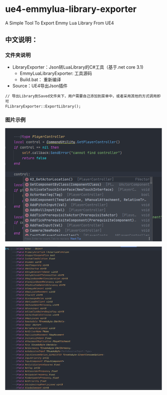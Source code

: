 # ue4-emmylua-library-exporter
A Simple Tool To Export Emmy Lua Library From UE4

## 中文说明：

### 文件夹说明
- LibraryExporter：Json转LuaLibrary的C#工具（基于.net core 3.1)
  - EmmyLuaLibraryExporter: 工具源码
  - Build.bat： 重新编译
- Source：UE4导出Json插件

```
// 导出Library到Saved文件夹下，用户需要自己添加到菜单中，或者采用其他的方式调用即可
FLibraryExporter::ExportLibrary();
```



### 图片示例

![image-20210201180117628](README.assets/image-20210201180117628.png)

![image-20210201180151766](README.assets/image-20210201180151766.png)